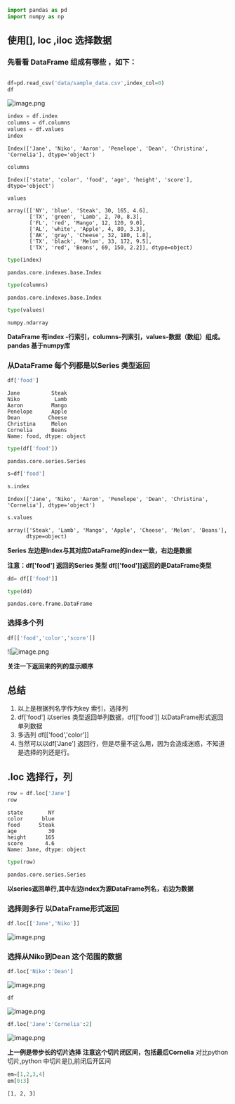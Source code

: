 

```python
import pandas as pd
import numpy as np
```

##  使用[], loc ,iloc 选择数据 

### 先看看 DataFrame 组成有哪些 ，如下：


```python

df=pd.read_csv('data/sample_data.csv',index_col=0)
df
```

![image.png](https://upload-images.jianshu.io/upload_images/1691484-d5d2129f767e7390.png?imageMogr2/auto-orient/strip%7CimageView2/2/w/1240)





```python
index = df.index
columns = df.columns
values = df.values
index
```




    Index(['Jane', 'Niko', 'Aaron', 'Penelope', 'Dean', 'Christina', 'Cornelia'], dtype='object')




```python
columns
```




    Index(['state', 'color', 'food', 'age', 'height', 'score'], dtype='object')




```python
values
```




    array([['NY', 'blue', 'Steak', 30, 165, 4.6],
           ['TX', 'green', 'Lamb', 2, 70, 8.3],
           ['FL', 'red', 'Mango', 12, 120, 9.0],
           ['AL', 'white', 'Apple', 4, 80, 3.3],
           ['AK', 'gray', 'Cheese', 32, 180, 1.8],
           ['TX', 'black', 'Melon', 33, 172, 9.5],
           ['TX', 'red', 'Beans', 69, 150, 2.2]], dtype=object)




```python
type(index)
```




    pandas.core.indexes.base.Index




```python
type(columns)
```




    pandas.core.indexes.base.Index




```python
type(values)
```




    numpy.ndarray



**DataFrame 有index -行索引，columns-列索引，values-数据（数组）组成。pandas 基于numpy库**

### 从DataFrame 每个列都是以Series 类型返回


```python
df['food']
```




    Jane          Steak
    Niko           Lamb
    Aaron         Mango
    Penelope      Apple
    Dean         Cheese
    Christina     Melon
    Cornelia      Beans
    Name: food, dtype: object




```python
type(df['food'])
```




    pandas.core.series.Series




```python
s=df['food']
```


```python
s.index
```




    Index(['Jane', 'Niko', 'Aaron', 'Penelope', 'Dean', 'Christina', 'Cornelia'], dtype='object')




```python
s.values
```




    array(['Steak', 'Lamb', 'Mango', 'Apple', 'Cheese', 'Melon', 'Beans'],
          dtype=object)



**Series 左边是Index与其对应DataFrame的index一致，右边是数据**

**注意：df['food'] 返回的Series 类型 df[['food']]返回的是DataFrame类型**


```python
dd= df[['food']]
```


```python
type(dd)
```




    pandas.core.frame.DataFrame



### 选择多个列


```python
df[['food','color','score']]
```




![![image.png](https://upload-images.jianshu.io/upload_images/1691484-ce0e87bfc9b7733c.png?imageMogr2/auto-orient/strip%7CimageView2/2/w/1240)




**关注一下返回来的列的显示顺序**

## 总结 
1. 以上是根据列名字作为key 索引，选择列
2. df['food'] 以series 类型返回单列数据，df[['food']] 以DataFrame形式返回单列数据
3. 多选列 df[['food','color']]
4. 当然可以以df['Jane'] 返回行，但是尽量不这么用，因为会造成迷惑，不知道是选择的列还是行。
## .loc 选择行，列


```python
row = df.loc['Jane']
row
```




    state        NY
    color      blue
    food      Steak
    age          30
    height      165
    score       4.6
    Name: Jane, dtype: object




```python
type(row)
```




    pandas.core.series.Series



**以series返回单行,其中左边index为源DataFrame列名，右边为数据**
### 选择则多行 以DataFrame形式返回


```python
df.loc[['Jane','Niko']]
```




![image.png](https://upload-images.jianshu.io/upload_images/1691484-8d9737b427fbabcc.png?imageMogr2/auto-orient/strip%7CimageView2/2/w/1240)




### 选择从Niko到Dean 这个范围的数据


```python
df.loc['Niko':'Dean']
```




![image.png](https://upload-images.jianshu.io/upload_images/1691484-d9e4f99b3a7dec48.png?imageMogr2/auto-orient/strip%7CimageView2/2/w/1240)





```python
df
```

![image.png](https://upload-images.jianshu.io/upload_images/1691484-7391095c9f77fd9c.png?imageMogr2/auto-orient/strip%7CimageView2/2/w/1240)





```python
df.loc['Jane':'Cornelia':2]
```


![image.png](https://upload-images.jianshu.io/upload_images/1691484-3b526245422d812a.png?imageMogr2/auto-orient/strip%7CimageView2/2/w/1240)

**上一例是带步长的切片选择**
**注意这个切片闭区间，包括最后Cornelia**
对比python切片,python 中切片是[),前闭后开区间


```python
em=[1,2,3,4]
em[0:3]
```




    [1, 2, 3]

